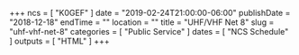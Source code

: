 +++
ncs = [ "K0GEF" ]
date = "2019-02-24T21:00:00-06:00"
publishDate = "2018-12-18"
endTime = ""
location = ""
title = "UHF/VHF Net 8"
slug = "uhf-vhf-net-8"
categories = [ "Public Service" ]
dates = [ "NCS Schedule" ]
outputs = [ "HTML" ]
+++
